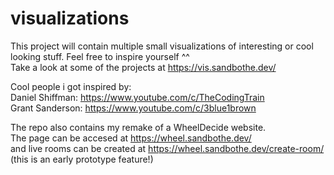 # visualizations

This project will contain multiple small visualizations
of interesting or cool looking stuff.
Feel free to inspire yourself ^^ </br>
Take a look at some of the projects at https://vis.sandbothe.dev/</br>

Cool people i got inspired by: </br>
Daniel Shiffman: https://www.youtube.com/c/TheCodingTrain </br>
Grant Sanderson: https://www.youtube.com/c/3blue1brown </br>

The repo also contains my remake of a WheelDecide website.</br>
The page can be accesed at https://wheel.sandbothe.dev/</br>
and live rooms can be created at https://wheel.sandbothe.dev/create-room/
(this is an early prototype feature!)
